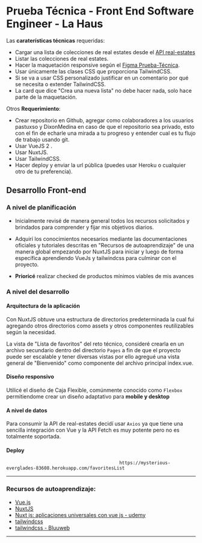 # Prueba Técnica - Front End Software Engineer - La Haus

Las **caraterísticas técnicas** requeridas:
- Cargar una lista de colecciones de real estates desde el [API real-estates](https://lh-real-estates-challenge-api.herokuapp.com/real-estates)
- Listar las colecciones de real estates.
- Hacer la maquetación responsive según el [Figma Prueba-Técnica](https://www.figma.com/file/sW5Z8Y3pHim5OYIAAvRtd9/Prueba-Técnica?node-id=1%3A2).
- Usar únicamente las clases CSS que proporciona TailwindCSS.
- Si se va a usar CSS personalizado justificar en un comentario por qué se necesita o extender TailwindCSS.
- La card que dice "Crea una nueva lista" no debe hacer nada, solo hace parte de la maquetación.

Otros **Requerimiento**:
- Crear repositorio en Github, agregar como colaboradores a los usuarios pastuxso y DixonMedina en caso de que el repositorio sea privado, esto con el fin de echarle una mirada a tu progreso y entender cual es tu flujo de trabajo usando git.
- Usar VueJS 2 .
- Usar NuxtJS.
- Usar TailwindCSS.
- Hacer deploy y enviar la url pública (puedes usar Heroku o cualquier otro de tu preferencia).

## Desarrollo Front-end 

### A nivel de planificación

* Inicialmente revisé de manera general todos los recursos solicitados y brindados para comprender y fijar mis objetivos diarios.

* Adquirí los conocimientos necesarios mediante las documentaciones oficiales y tutoriales descritas en "Recursos de autoaprendizaje" de una manera global empezando por NuxtJS para iniciar y luego de forma específica aprendiendo VueJs y tailwindcss para culminar con el proyecto.

* **Prioricé** realizar checked de productos mínimos viables de mis avances



### A nivel del desarrollo 

#### Arquitectura de la aplicación

Con NuxtJS obtuve una estructura de directorios predeterminada la cual fui agregando otros directorios como assets y otros componentes  reutilizables según la necesidad.

La vista de "Lista de favoritos" del reto técnico, consideré crearla en un archivo secundario dentro del directorio `Pages` a fin de que el proyecto puede ser escalable y tener diversas vistas por ello agregué una vista general de "Bienvenido" como componente del archivo principal index.vue.

#### Diseño responsivo

Utilicé el diseño de Caja Flexible, comúnmente conocido como ​ `Flexbox` permitiendome crear un diseño adaptativo para **mobile y desktop**

#### A nivel de datos

Para consumir la API de real-estates decidí usar `Axios` ya que tiene una sencilla integración con Vue y la API Fetch es muy potente pero no es totalmente soportada.

#### Deploy

                                              https://mysterious-everglades-83608.herokuapp.com/favoritesList
***


### Recursos de autoaprendizaje:

* [Vue.js](https://es.vuejs.org/)
* [NuxtJS](https://nuxtjs.org/)
* [Nuxt js: aplicaciones universales con vue js - udemy](https://www.udemy.com/course/nuxt-js-aplicaciones-universales-con-vue-js/)
* [tailwindcss](https://tailwindcss.com/)
* [tailwindcss - Bluuweb](https://www.youtube.com/watch?v=97hHnlnxpPQ&list=RDCMUCH7IANkyEcsVW_y1IlpkamQ&start_radio=1&rv=97hHnlnxpPQ&t=552)


***
